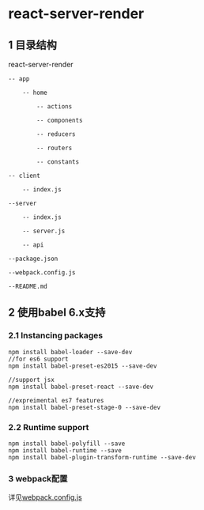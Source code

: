 # react-server-render
## 1 目录结构
react-server-render

    -- app
    
        -- home
        
            -- actions
            
            -- components
            
            -- reducers
            
            -- routers
            
            -- constants
            
    -- client
    
        -- index.js
        
    --server
    
        -- index.js
        
        -- server.js
        
        -- api
        
    --package.json
    
    --webpack.config.js
    
    --README.md

 ## 2 使用babel 6.x支持
 
 ### 2.1 Instancing packages
 ```
 npm install babel-loader --save-dev
 //for es6 support
 npm install babel-preset-es2015 --save-dev

 //support jsx
 npm install babel-preset-react --save-dev

 //expreimental es7 features
 npm install babel-preset-stage-0 --save-dev
 ```

 ### 2.2 Runtime support
 
 ```
 npm install babel-polyfill --save
 npm install babel-runtime --save
 npm install babel-plugin-transform-runtime --save-dev
 ```

### 3 webpack配置
详见[webpack.config.js](./webpack.config.js)
